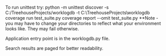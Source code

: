 To run unittest try:
python -m unittest discover -s C:/TreehouseProjects/worklogdb -t C:\TreehouseProjects\worklogdb
coverage run test_suite.py
coverage report --omit test_suite.py
**Note - you may have to change your directories to reflect what your environment looks like.  They may fail otherwise.

Application entry point is in the worklogdb.py file.

Search results are paged for better readability.
